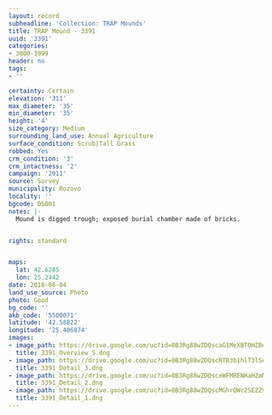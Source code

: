 ```yaml
---
layout: record
subheadline: 'Collection: TRAP Mounds'
title: TRAP Mound - 3391
uuid: '3391'
categories:
- 3000-3999
header: no
tags:
- ''

certainty: Certain
elevation: '311'
max_diameter: '35'
min_diameter: '35'
height: '4'
size_category: Medium
surrounding_land_use: Annual Agriculture
surface_condition: Scrub|Tall Grass
robbed: Yes
crm_condition: '3'
crm_intactness: '2'
campaign: '2011'
source: Survey
municipality: Rozovo
locality: ''
bgcode: DS001
notes: |-
  Mound is digged trough; exposed burial chamber made of bricks.


rights: standard


maps:
  lat: 42.6285
  lon: 25.2442
date: 2018-06-04
land_use_source: Photo
photo: Good
bg_code: ''
akb_code: '5500071'
latitude: '42.58822'
longitude: '25.406874'
images:
- image_path: https://drive.google.com/uc?id=0B3Rg88wZDQscaG1MeXBTOHZBdGM
  title: 3391_Overview_S.dng
- image_path: https://drive.google.com/uc?id=0B3Rg88wZDQscRTB3b1hlT3lSeHc
  title: 3391_Detail_3.dng
- image_path: https://drive.google.com/uc?id=0B3Rg88wZDQsceWFMRENHaHZmMGs
  title: 3391_Detail_2.dng
- image_path: https://drive.google.com/uc?id=0B3Rg88wZDQscMGhrQWc2SEZZVG8
  title: 3391_Detail_1.dng
---
```

